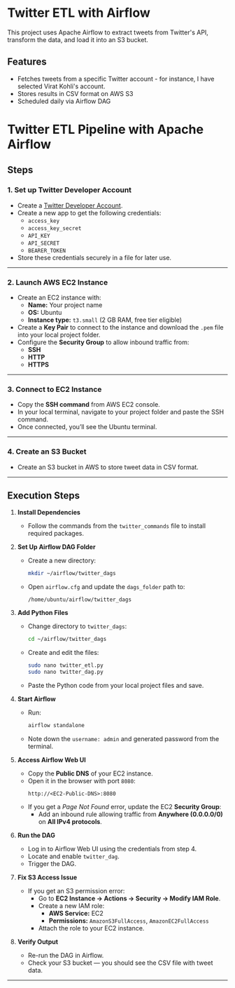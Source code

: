# Twitter ETL with Airflow

This project uses Apache Airflow to extract tweets from Twitter's API, transform the data, and load it into an S3 bucket.

## Features
- Fetches tweets from a specific Twitter account - for instance, I have selected Virat Kohli's account.
- Stores results in CSV format on AWS S3
- Scheduled daily via Airflow DAG

# Twitter ETL Pipeline with Apache Airflow

## Steps

### 1. **Set up Twitter Developer Account**
- Create a [Twitter Developer Account](https://developer.x.com/).
- Create a new app to get the following credentials:
  - `access_key`
  - `access_key_secret`
  - `API_KEY`
  - `API_SECRET`
  - `BEARER_TOKEN`
- Store these credentials securely in a file for later use.

---

### 2. **Launch AWS EC2 Instance**
- Create an EC2 instance with:
  - **Name:** Your project name
  - **OS:** Ubuntu
  - **Instance type:** `t3.small` (2 GB RAM, free tier eligible)
- Create a **Key Pair** to connect to the instance and download the `.pem` file into your local project folder.
- Configure the **Security Group** to allow inbound traffic from:
  - **SSH**
  - **HTTP**
  - **HTTPS**

---

### 3. **Connect to EC2 Instance**
- Copy the **SSH command** from AWS EC2 console.
- In your local terminal, navigate to your project folder and paste the SSH command.
- Once connected, you’ll see the Ubuntu terminal.

---

### 4. **Create an S3 Bucket**
- Create an S3 bucket in AWS to store tweet data in CSV format.

---

## Execution Steps

1. **Install Dependencies**
   - Follow the commands from the `twitter_commands` file to install required packages.

2. **Set Up Airflow DAG Folder**
   - Create a new directory:
     ```bash
     mkdir ~/airflow/twitter_dags
     ```
   - Open `airflow.cfg` and update the `dags_folder` path to:
     ```
     /home/ubuntu/airflow/twitter_dags
     ```

3. **Add Python Files**
   - Change directory to `twitter_dags`:
     ```bash
     cd ~/airflow/twitter_dags
     ```
   - Create and edit the files:
     ```bash
     sudo nano twitter_etl.py
     sudo nano twitter_dag.py
     ```
   - Paste the Python code from your local project files and save.

4. **Start Airflow**
   - Run:
     ```bash
     airflow standalone
     ```
   - Note down the `username: admin` and generated password from the terminal.

5. **Access Airflow Web UI**
   - Copy the **Public DNS** of your EC2 instance.
   - Open it in the browser with port `8080`:
     ```
     http://<EC2-Public-DNS>:8080
     ```
   - If you get a *Page Not Found* error, update the EC2 **Security Group**:
     - Add an inbound rule allowing traffic from **Anywhere (0.0.0.0/0)** on **All IPv4 protocols**.

6. **Run the DAG**
   - Log in to Airflow Web UI using the credentials from step 4.
   - Locate and enable `twitter_dag`.
   - Trigger the DAG.

7. **Fix S3 Access Issue**
   - If you get an S3 permission error:
     - Go to **EC2 Instance → Actions → Security → Modify IAM Role**.
     - Create a new IAM role:
       - **AWS Service:** EC2
       - **Permissions:** `AmazonS3FullAccess`, `AmazonEC2FullAccess`
     - Attach the role to your EC2 instance.

8. **Verify Output**
   - Re-run the DAG in Airflow.
   - Check your S3 bucket — you should see the CSV file with tweet data.

---
